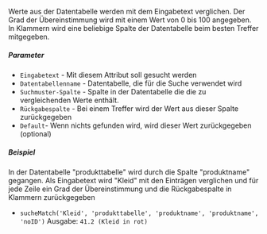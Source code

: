 Werte aus der Datentabelle werden mit dem Eingabetext verglichen. 
Der Grad der Übereinstimmung wird mit einem Wert von 0 bis 100 angegeben.
In Klammern wird eine beliebige Spalte der Datentabelle beim besten Treffer mitgegeben.

##### Parameter
* `Eingabetext` - Mit diesem Attribut soll gesucht werden
* `Datentabellenname` - Datentabelle, die für die Suche verwendet wird
* `Suchmuster-Spalte` - Spalte in der Datentabelle die die zu vergleichenden Werte enthält.
* `Rückgabespalte` - Bei einem Treffer wird der Wert aus dieser Spalte zurückgegeben
* `Default`- Wenn nichts gefunden wird, wird dieser Wert zurückgegeben (optional)

##### Beispiel
In der Datentabelle "produkttabelle" wird durch die Spalte "produktname" gegangen. Als Eingabetext wird "Kleid" mit den 
Einträgen verglichen und für jede Zeile ein Grad der Übereinstimmung und die Rückgabespalte in Klammern zurückgegeben
* `sucheMatch('Kleid', 'produkttabelle', 'produktname', 'produktname', 'noID')` Ausgabe: `41.2 (Kleid in rot)`

